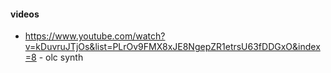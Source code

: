 #### videos
- https://www.youtube.com/watch?v=kDuvruJTjOs&list=PLrOv9FMX8xJE8NgepZR1etrsU63fDDGxO&index=8 - olc synth